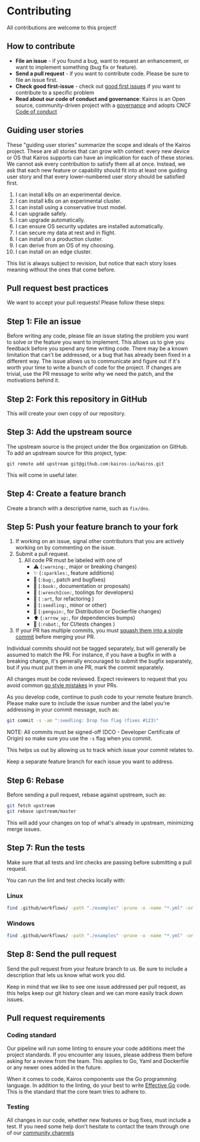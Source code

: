 Contributing
============

All contributions are welcome to this project!

How to contribute
-----------------

-  **File an issue** - if you found a bug, want to request an
   enhancement, or want to implement something (bug fix or feature).
-  **Send a pull request** - if you want to contribute code. Please be
   sure to file an issue first.
-  **Check good first-issue** - check out [good first issues](https://github.com/kairos-io/kairos/issues?q=is%3Aopen+is%3Aissue+label%3A%22good+first+issue%22) if you want to contribute to a specific problem
-  **Read about our code of conduct and governance**: Kairos is an Open source, community-driven project with a [governance](https://github.com/kairos-io/kairos/blob/master/GOVERNANCE.md) and adopts CNCF [Code of conduct](https://github.com/kairos-io/kairos/blob/master/CODE_OF_CONDUCT.md)

Guiding user stories
--------------------

These "guiding user stories" summarize the scope and ideals of the Kairos project. These are all stories that can grow with context: every new device or OS that Kairos supports can have an implication for each of these stories. We cannot ask every contribution to satisfy them all at once. Instead, we ask that each new feature or capability should fit into at least one guiding user story and that every lower-numbered user story should be satisfied first.

1. I can install k8s on an experimental device.
2. I can install k8s on an experimental cluster.
3. I can install using a conservative trust model.
4. I can upgrade safely.
5. I can upgrade automatically.
6. I can ensure OS security updates are installed automatically.
7. I can secure my data at rest and in flight.
8. I can install on a production cluster.
9. I can derive from an OS of my choosing.
10. I can install on an edge cluster.

This list is always subject to revision, but notice that each story loses meaning without the ones that come before.

Pull request best practices
---------------------------

We want to accept your pull requests! Please follow these steps:

## Step 1: File an issue

Before writing any code, please file an issue stating the problem you
want to solve or the feature you want to implement. This allows us to
give you feedback before you spend any time writing code. There may be a
known limitation that can't be addressed, or a bug that has already been
fixed in a different way. The issue allows us to communicate and figure
out if it's worth your time to write a bunch of code for the project.
If changes are trivial, use the PR message to write why we need the patch, 
and the motivations behind it.

## Step 2: Fork this repository in GitHub

This will create your own copy of our repository.

## Step 3: Add the upstream source

The upstream source is the project under the Box organization on GitHub.
To add an upstream source for this project, type:

```
git remote add upstream git@github.com:kairos-io/kairos.git
```

This will come in useful later.

## Step 4: Create a feature branch

Create a branch with a descriptive name, such as ``fix/dns``.

## Step 5: Push your feature branch to your fork

1. If working on an issue, signal other contributors that you are actively working on by commenting on the issue.
1. Submit a pull request.
    1. All code PR must be labeled with one of
        - ⚠️ (`:warning:`, major or breaking changes)
        - ✨ (`:sparkles:`, feature additions)
        - 🐛 (`:bug:`, patch and bugfixes)
        - 📖 (`:book:`, documentation or proposals)
        - 🔧 (`:wrenchIcon:`, toolings for developers)
        - :art: ( `:art`, for refactoring )
        - 🌱 (`:seedling:`, minor or other)
        - :penguin: (`:penguin:`, for Distribution or Dockerfile changes)
        - :arrow_up: (`:arrow_up:`, for dependencies bumps)
        - :robot: (`:robot:`, for CI/tests changes )
1. If your PR has multiple commits, you must [squash them into a single commit](https://kubernetes.io/docs/contribute/new-content/open-a-pr/#squashing-commits) before merging your PR.

Individual commits should not be tagged separately, but will generally be
assumed to match the PR. For instance, if you have a bugfix in with
a breaking change, it's generally encouraged to submit the bugfix
separately, but if you must put them in one PR, mark the commit
separately.

All changes must be code reviewed. Expect reviewers to request that you
avoid common [go style mistakes](https://github.com/golang/go/wiki/CodeReviewComments) in your PRs.

As you develop code, continue to push code to your remote feature
branch. Please make sure to include the issue number and the label you're addressing
in your commit message, such as:

```bash
git commit -s -am ":seedling: Drop foo flag (fixes #123)"
```

NOTE: All commits must be signed-off (DCO - Developer Certificate of Origin) so make sure you use the `-s` flag when you commit.

This helps us out by allowing us to track which issue your commit
relates to.

Keep a separate feature branch for each issue you want to address.

## Step 6: Rebase

Before sending a pull request, rebase against upstream, such as:

```bash
git fetch upstream
git rebase upstream/master
```

This will add your changes on top of what's already in upstream,
minimizing merge issues.

## Step 7: Run the tests

Make sure that all tests and lint checks are passing before submitting a pull request.

You can run the lint and test checks locally with:

### Linux
```bash
find .github/workflows/ -path "./examples" -prune -o -name "*.yml" -or -name "*.yaml" -print  | xargs -r -n1 docker run -v "$PWD":/work -w /work cytopia/yamllint
```

### Windows
```bash
find .github/workflows/ -path "./examples" -prune -o -name "*.yml" -or -name "*.yaml" -print  | xargs -r -n1 docker run -v "$PWD":/work -w /work cytopia/yamllint
```

## Step 8: Send the pull request

Send the pull request from your feature branch to us. Be sure to include
a description that lets us know what work you did.

Keep in mind that we like to see one issue addressed per pull request,
as this helps keep our git history clean and we can more easily track
down issues.

Pull request requirements
-------------------------

### Coding standard

Our pipeline will run some linting to ensure your code additions meet the project standards. If you encounter any issues, please address them before asking for a review from the team. This applies to Go, Yaml and Dockerfile or any newer ones added in the future.

When it comes to code, Kairos components use the Go programming language. In addition to the linting, do your best to write [Effective Go](https://go.dev/doc/effective_go) code. This is the standard that the core team tries to adhere to.

### Testing

All changes in our code, whether new features or bug fixes, must include a test. If you need some help don't hesitate to contact the team through one of our [community channels](https://kairos.io/community/)
